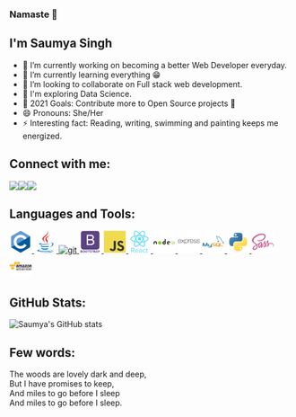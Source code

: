 ### Namaste 🙏

<!--
**ssaumyaa7/ssaumyaa7** is a ✨ _special_ ✨ repository because its `README.md` (this file) appears on your GitHub profile.
-->

## I'm Saumya Singh

- 🔭 I’m currently working on becoming a better Web Developer everyday. 
- 🌱 I’m currently learning everything 😁
- 👯 I’m looking to collaborate on Full stack web development.
- 🚀 I'm exploring Data Science.
- 🥅 2021 Goals: Contribute more to Open Source projects 👷
- 😄 Pronouns: She/Her
- ⚡ Interesting fact: Reading, writing, swimming and painting keeps me energized.


## Connect with me:

<a href="https://twitter.com/ssaumyaa_7" target="_blank"><img height="25" align="left" src="https://image.flaticon.com/icons/svg/2111/2111703.svg?raw=true"></a>
<a href="https://www.linkedin.com/in/ssaumyaa7/" target="_blank"><img height="25" align="left" src="https://image.flaticon.com/icons/svg/2111/2111465.svg?raw=true"></a>
<a href="https://www.hackerrank.com/ssaumyaa7" target="_blank"><img height="25" align="left" src="https://upload.wikimedia.org/wikipedia/commons/4/40/HackerRank_Icon-1000px.png"></a>

<!-- <a href="https://www.instagram.com/ssaumyaa_7/" target="_blank"><img height="25" align="left" src="https://upload.wikimedia.org/wikipedia/commons/thumb/e/e7/Instagram_logo_2016.svg/768px-Instagram_logo_2016.svg.png"></a> -->

<br>



## Languages and Tools:
<p align="left"> 
   <a href="https://www.cprogramming.com/" target="_blank"> <img src="https://raw.githubusercontent.com/devicons/devicon/master/icons/c/c-original.svg" alt="c" width="40" height="40"/> </a> 
   <a href="https://www.java.com" target="_blank"> <img src="https://raw.githubusercontent.com/devicons/devicon/master/icons/java/java-original.svg" alt="java" width="40" height="40"/> </a> 
   <a href="https://git-scm.com/" target="_blank"> <img src="https://www.vectorlogo.zone/logos/git-scm/git-scm-icon.svg" alt="git" width="40" height="40"/> </a> 
   <a href="https://getbootstrap.com" target="_blank"> <img src="https://raw.githubusercontent.com/devicons/devicon/master/icons/bootstrap/bootstrap-plain-wordmark.svg" alt="bootstrap" width="40" height="40"/> </a> 
    <a href="https://developer.mozilla.org/en-US/docs/Web/JavaScript" target="_blank"> <img src="https://raw.githubusercontent.com/devicons/devicon/master/icons/javascript/javascript-original.svg" alt="javascript" width="40" height="40"/> </a> 
    <a href="https://reactjs.org/" target="_blank"> <img src="https://raw.githubusercontent.com/devicons/devicon/master/icons/react/react-original-wordmark.svg" alt="react" width="40" height="40"/> </a> 
    <a href="https://nodejs.org" target="_blank"> <img src="https://raw.githubusercontent.com/devicons/devicon/master/icons/nodejs/nodejs-original-wordmark.svg" alt="nodejs" width="40" height="40"/> </a> 
    <a href="https://expressjs.com" target="_blank"> <img src="https://raw.githubusercontent.com/devicons/devicon/master/icons/express/express-original-wordmark.svg" alt="express" width="40" height="40"/> </a> 
    <a href="https://www.mysql.com/" target="_blank"> <img src="https://raw.githubusercontent.com/devicons/devicon/master/icons/mysql/mysql-original-wordmark.svg" alt="mysql" width="40" height="40"/> </a> 
    <a href="https://www.python.org" target="_blank"> <img src="https://raw.githubusercontent.com/devicons/devicon/master/icons/python/python-original.svg" alt="python" width="40" height="40"/> </a> 
    <a href="https://sass-lang.com" target="_blank"> <img src="https://raw.githubusercontent.com/devicons/devicon/master/icons/sass/sass-original.svg" alt="sass" width="40" height="40"/> </a> 
    <a href="https://aws.amazon.com" target="_blank"> <img src="https://raw.githubusercontent.com/devicons/devicon/master/icons/amazonwebservices/amazonwebservices-original-wordmark.svg" alt="aws" width="40" height="40"/> </a> 
 
</p>

## GitHub Stats:
![Saumya's GitHub stats](https://github-readme-stats.vercel.app/api?username=ssaumyaa7&hide=stars&show_icons=true&theme=default)


## Few words:
<p>
  The woods are lovely dark and deep,<br>
  But I have promises to keep,<br>
  And miles to go before I sleep<br>
  And miles to go before I sleep.<br>

</p>
